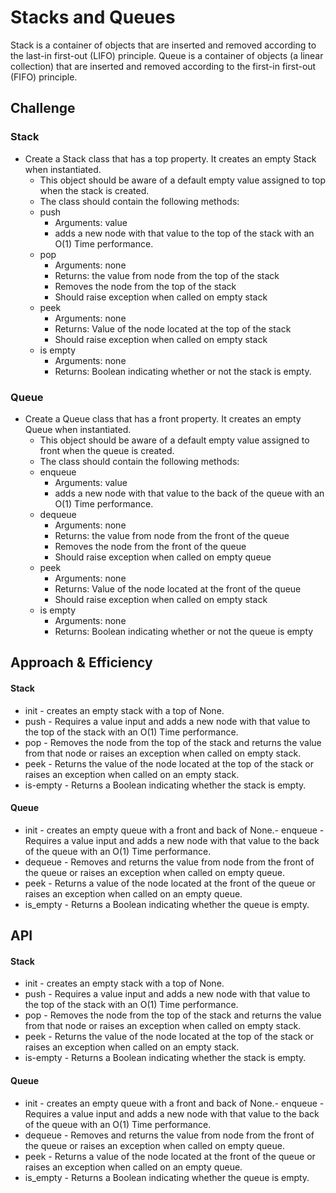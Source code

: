 # Stacks and Queues
<!-- Short summary or background information -->
Stack is a container of objects that are inserted and removed according to the last-in first-out (LIFO) principle. Queue is a container of objects (a linear collection) that are inserted and removed according to the first-in first-out (FIFO) principle.
## Challenge
<!-- Description of the challenge -->
### Stack
- Create a Stack class that has a top property. It creates an empty Stack when instantiated.
  - This object should be aware of a default empty value assigned to top when the stack is created.
  - The class should contain the following methods:
  - push
    - Arguments: value
    - adds a new node with that value to the top of the stack with an O(1) Time performance.
  - pop
    - Arguments: none
    - Returns: the value from node from the top of the stack
    - Removes the node from the top of the stack
    - Should raise exception when called on empty stack
  - peek
    - Arguments: none
    - Returns: Value of the node located at the top of the stack
    - Should raise exception when called on empty stack
  - is empty
    - Arguments: none
    - Returns: Boolean indicating whether or not the stack is empty.
### Queue
- Create a Queue class that has a front property. It creates an empty Queue when instantiated.
  - This object should be aware of a default empty value assigned to front when the queue is created.
  - The class should contain the following methods:
  - enqueue
    - Arguments: value
    - adds a new node with that value to the back of the queue with an O(1) Time performance.
  - dequeue
    - Arguments: none
    - Returns: the value from node from the front of the queue
    - Removes the node from the front of the queue
    - Should raise exception when called on empty queue
  - peek
    - Arguments: none
    - Returns: Value of the node located at the front of the queue
    - Should raise exception when called on empty stack
  - is empty
    - Arguments: none
    - Returns: Boolean indicating whether or not the queue is empty
## Approach & Efficiency
<!-- What approach did you take? Why? What is the Big O space/time for this approach? -->
#### Stack

- init - creates an empty stack with a top of None.
- push - Requires a value input and adds a new node with that value to the top of the stack with an O(1) Time performance.
- pop - Removes the node from the top of the stack and returns the value from that node or raises an exception when called on empty stack.
- peek - Returns the value of the node located at the top of the stack or raises an exception when called on an empty stack.
- is-empty - Returns a Boolean indicating whether the stack is empty.

#### Queue

- init - creates an empty queue with a front and back of None.- enqueue - Requires a value input and adds a new node with that value to the back of the queue with an O(1) Time performance.
- dequeue - Removes and returns the value from node from the front of the queue or raises an exception when called on empty queue.
- peek - Returns a value of the node located at the front of the queue or raises an exception when called on an empty queue.
- is_empty - Returns a Boolean indicating whether the queue is empty.
## API
<!-- Description of each method publicly available to your Stack and Queue-->
#### Stack

- init - creates an empty stack with a top of None.
- push - Requires a value input and adds a new node with that value to the top of the stack with an O(1) Time performance.
- pop - Removes the node from the top of the stack and returns the value from that node or raises an exception when called on empty stack.
- peek - Returns the value of the node located at the top of the stack or raises an exception when called on an empty stack.
- is-empty - Returns a Boolean indicating whether the stack is empty.

#### Queue

- init - creates an empty queue with a front and back of None.- enqueue - Requires a value input and adds a new node with that value to the back of the queue with an O(1) Time performance.
- dequeue - Removes and returns the value from node from the front of the queue or raises an exception when called on empty queue.
- peek - Returns a value of the node located at the front of the queue or raises an exception when called on an empty queue.
- is_empty - Returns a Boolean indicating whether the queue is empty.
